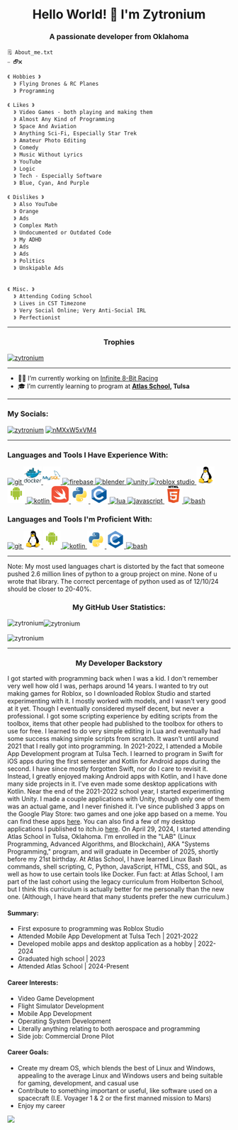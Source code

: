 
<h1 align="center">Hello World! 👋 I'm Zytronium</h1>
<h3 align="center">A passionate developer from Oklahoma</h3>

`🗒 About_me.txt                                                                                    ⎯ 🗗🗙`

```
《 Hobbies 》
  》 Flying Drones & RC Planes 
  》 Programming

《 Likes 》
  》 Video Games - both playing and making them
  》 Almost Any Kind of Programming
  》 Space And Aviation
  》 Anything Sci-Fi, Especially Star Trek
  》 Amateur Photo Editing
  》 Comedy
  》 Music Without Lyrics
  》 YouTube
  》 Logic
  》 Tech - Especially Software
  》 Blue, Cyan, And Purple

《 Dislikes 》
  》 Also YouTube
  》 Orange
  》 Ads
  》 Complex Math
  》 Undocumented or Outdated Code
  》 My ADHD
  》 Ads
  》 Ads
  》 Politics
  》 Unskipable Ads

  
《 Misc. 》
  》 Attending Coding School
  》 Lives in CST Timezone 
  》 Very Social Online; Very Anti-Social IRL
  》 Perfectionist

```

<hr>

<h3 align="center">Trophies</h3>

<p align="left"> <a href="https://github.com/ryo-ma/github-profile-trophy"><img src="https://github-profile-trophy.vercel.app/?username=zytronium" alt="zytronium" /></a> </p>

<hr>

- 👨‍💻 I’m currently working on [Infinite 8-Bit Racing](https://github.com/Zytronium/8Bit_Racing)
- 🎓 I’m currently learning to program at **[Atlas School](https://www.atlasschool.com), Tulsa**

<hr>

<h3 align="left">My Socials:</h3>

<p align="left">
<a href="https://www.youtube.com/@Zytron" target="blank"><img align="center" src="https://raw.githubusercontent.com/rahuldkjain/github-profile-readme-generator/master/src/images/icons/Social/youtube.svg" alt="zytronium" height="30" width="40" /></a>
<a href="https://discord.gg/nMXxW5xVM4" target="blank"><img align="center" src="https://raw.githubusercontent.com/rahuldkjain/github-profile-readme-generator/master/src/images/icons/Social/discord.svg" alt="nMXxW5xVM4" height="30" width="40" /></a>
</p>

<hr>

<h3 align="left">Languages and Tools I Have Experience With:</h3>
<p align="left">
    <!-- Git -->
  <a href="https://git-scm.com/" target="_blank" rel="noreferrer"> <img src="https://www.vectorlogo.zone/logos/git-scm/git-scm-icon.svg" alt="git" width="40" height="40"/> </a>
    <!-- Docker -->
  <a href="https://www.docker.com/" target="_blank" rel="noreferrer"> <img src="https://raw.githubusercontent.com/devicons/devicon/master/icons/docker/docker-original-wordmark.svg" alt="docker" width="40" height="40"/> </a>
    <!-- MySQL -->
  <a href="https://www.mysql.com/" target="_blank" rel="noreferrer"> <img src="https://raw.githubusercontent.com/devicons/devicon/master/icons/mysql/mysql-original-wordmark.svg" alt="mysql" width="40" height="40"/> </a>
    <!-- Firebase Databases -->
  <a href="https://firebase.google.com/" target="_blank" rel="noreferrer"> <img src="https://www.vectorlogo.zone/logos/firebase/firebase-icon.svg" alt="firebase" width="40" height="40"/> </a>
    <!-- Blender -->
  <a href="https://www.blender.org/" target="_blank" rel="noreferrer"> <img src="https://download.blender.org/branding/community/blender_community_badge_white.svg" alt="blender" width="40" height="40"/> </a>
    <!-- Unity -->
  <a href="https://unity.com/" target="_blank" rel="noreferrer"> <img src="https://www.vectorlogo.zone/logos/unity3d/unity3d-icon.svg" alt="unity" width="40" height="40"/> </a>
    <!-- Roblox Studio -->
  <a href="https://create.roblox.com" target="_blank" rel="noreferrer"> <img src="https://static.wikia.nocookie.net/logopedia/images/b/bd/Roblox_Studio_2022_icon.svg" alt="roblox studio" width="40" height="40"/> </a>
    <!-- Linux (WSL, Ubuntu, Fedora, Nobara, Mint) -->
  <a href="https://www.linux.org/" target="_blank" rel="noreferrer"> <img src="https://raw.githubusercontent.com/devicons/devicon/master/icons/linux/linux-original.svg" alt="linux" width="40" height="40"/> </a>
    <!-- Android -->
  <a href="https://developer.android.com" target="_blank" rel="noreferrer"> <img src="https://raw.githubusercontent.com/devicons/devicon/master/icons/android/android-original-wordmark.svg" alt="android" width="40" height="40"/> </a> 
    <!-- Kotlin -->
  <a href="https://kotlinlang.org" target="_blank" rel="noreferrer"> <img src="https://www.vectorlogo.zone/logos/kotlinlang/kotlinlang-icon.svg" alt="kotlin" width="40" height="40"/> </a>
    <!-- Swift -->
  <a href="https://developer.apple.com/swift/" target="_blank" rel="noreferrer"> <img src="https://raw.githubusercontent.com/devicons/devicon/master/icons/swift/swift-original.svg" alt="swift" width="40" height="40"/> </a>
    <!-- Python -->
  <a href="https://www.python.org" target="_blank" rel="noreferrer"> <img src="https://raw.githubusercontent.com/devicons/devicon/master/icons/python/python-original.svg" alt="python" width="40" height="40"/> </a>
    <!-- C -->
  <a href="https://www.cprogramming.com/" target="_blank" rel="noreferrer"> <img src="https://raw.githubusercontent.com/devicons/devicon/master/icons/c/c-original.svg" alt="c" width="40" height="40"/> </a>
    <!-- Lua -->
  <a href="https://www.lua.org" target="_blank" rel="noreferrer"> <img src="https://www.vectorlogo.zone/logos/lua/lua-icon.svg" alt="lua" width="40" height="40"/> </a>
    <!-- Javascript -->
  <a href="https://www.javascript.com" target="_blank" rel="noreferrer"> <img src="https://cdn.worldvectorlogo.com/logos/logo-javascript.svg" alt="javascript" width="40" height="40"/> </a>
    <!-- HTML5 -->
  <a href="https://www.w3.org/html/" target="_blank" rel="noreferrer"> <img src="https://raw.githubusercontent.com/devicons/devicon/master/icons/html5/html5-original-wordmark.svg" alt="html5" width="40" height="40"/> </a>
    <!-- Bash -->
  <a href="https://www.gnu.org/software/bash/" target="_blank" rel="noreferrer"> <img src="https://www.vectorlogo.zone/logos/gnu_bash/gnu_bash-icon.svg" alt="bash" width="40" height="40"/> </a>
</p>

<h3 align="left">Languages and Tools I'm Proficient With:</h3>
<p align="left">
    <!-- Git -->
  <a href="https://git-scm.com/" target="_blank" rel="noreferrer"> <img src="https://www.vectorlogo.zone/logos/git-scm/git-scm-icon.svg" alt="git" width="40" height="40"/> </a>
    <!-- Linux (WSL, Ubuntu, Fedora) -->
  <a href="https://www.linux.org/" target="_blank" rel="noreferrer"> <img src="https://raw.githubusercontent.com/devicons/devicon/master/icons/linux/linux-original.svg" alt="linux" width="40" height="40"/> </a>
    <!-- Android -->
  <a href="https://developer.android.com" target="_blank" rel="noreferrer"> <img src="https://raw.githubusercontent.com/devicons/devicon/master/icons/android/android-original-wordmark.svg" alt="android" width="40" height="40"/> </a> 
    <!-- Kotlin -->
  <a href="https://kotlinlang.org" target="_blank" rel="noreferrer"> <img src="https://www.vectorlogo.zone/logos/kotlinlang/kotlinlang-icon.svg" alt="kotlin" width="40" height="40"/> </a>
    <!-- Python -->
  <a href="https://www.python.org" target="_blank" rel="noreferrer"> <img src="https://raw.githubusercontent.com/devicons/devicon/master/icons/python/python-original.svg" alt="python" width="40" height="40"/> </a>
    <!-- C -->
  <a href="https://www.cprogramming.com/" target="_blank" rel="noreferrer"> <img src="https://raw.githubusercontent.com/devicons/devicon/master/icons/c/c-original.svg" alt="c" width="40" height="40"/> </a>
    <!-- Bash -->
  <a href="https://www.gnu.org/software/bash/" target="_blank" rel="noreferrer"> <img src="https://www.vectorlogo.zone/logos/gnu_bash/gnu_bash-icon.svg" alt="bash" width="40" height="40"/> </a>
</p>

<hr>

<p>Note: My most used languages chart is distorted by the fact that someone pushed 2.6 million lines of python to a group project on mine. None of u wrote that library. The correct percentage of python used as of 12/10/24 should be closer to 20-40%. </p>

<h3 align="center">My GitHub User Statistics:</h3>

<p><img align="left" src="https://github-readme-stats.vercel.app/api/top-langs?username=zytronium&show_icons=true&locale=en&layout=compact" alt="zytronium" /></p>
<p><img align="center" src="https://github-readme-stats.vercel.app/api?username=zytronium&show_icons=true&locale=en" alt="zytronium" /></p>
<p><img align="center" src="https://github-readme-streak-stats.herokuapp.com/?user=zytronium&" alt="zytronium" /></p>

<hr>

<h3 align="center">My Developer Backstory</h3>

<p>
    I got started with programming back when I was a kid. I don't remember very well how old I was, perhaps around 14 years. I wanted to try out making games for Roblox, so I downloaded Roblox Studio and started experimenting with it. I mostly worked with models, and I wasn't very good at it yet. Though I eventually considered myself decent, but never a professional. I got some scripting experience by editing scripts from the toolbox, items that other people had published to the toolbox for others to use for free. I learned to do very simple editing in Lua and eventually had some success making simple scripts from scratch. It wasn't until around 2021 that I really got into programming. In 2021-2022, I attended a Mobile App Development program at Tulsa Tech. I learned to program in Swift for iOS apps during the first semester and Kotlin for Android apps during the second. I have since mostly forgotten Swift, nor do I care to revisit it. Instead, I greatly enjoyed making Android apps with Kotlin, and I have done many side projects in it. I've even made some desktop applications with Kotlin. Near the end of the 2021-2022 school year, I started experimenting with Unity. I made a couple applications with Unity, though only one of them was an actual game, and I never finished it. I've since published 3 apps on the Google Play Store: two games and one joke app based on a meme. You can find these apps <a href="https://play.google.com/store/apps/developer?id=《Zytronium》">here</a>. You can also find a few of my desktop applications I published to itch.io <a href="https://zytronium.itch.io">here</a>. On April 29, 2024, I started attending Atlas School in Tulsa, Oklahoma. I'm enrolled in the "LAB" (Linux Programming, Advanced Algorithms, and Blockchain), AKA "Systems Programming," program, and will graduate in December of 2025, shortly before my 21st birthday. At Atlas School, I have learned Linux Bash commands, shell scripting, C, Python, JavaScript, HTML, CSS, and SQL, as well as how to use certain tools like Docker. Fun fact: at Atlas School, I am part of the last cohort using the legacy curriculum from Holberton School, but I think this curriculum is actually better for me personally than the new one. (Although, I have heard that many students prefer the new curriculum.)
</p>

<h4>Summary:</h4>

<ul>
  <li>First exposure to programming was Roblox Studio</li>
  <li>Attended Mobile App Development at Tulsa Tech | 2021-2022</li>
  <li>Developed mobile apps and desktop application as a hobby | 2022-2024</li>
  <li>Graduated high school | 2023</li>
  <li>Attended Atlas School | 2024-Present</li>
</ul>

<h4>Career Interests:</h4>

<ul>
  <li>Video Game Development</li>
  <li>Flight Simulator Development</li>
  <li>Mobile App Development</li>
  <li>Operating System Development</li>
  <li>Literally anything relating to both aerospace and programming</li>
  <li>Side job: Commercial Drone Pilot</li>
</ul>

<h4>Career Goals:</h4>
<ul>
  <li>Create my dream OS, which blends the best of Linux and Windows, appealing to the average Linux and Windows users and being suitable for gaming, development, and casual use</li>
  <li>Contribute to something important or useful, like software used on a spacecraft (I.E. Voyager 1 & 2 or the first manned mission to Mars)</li>
  <li>Enjoy my career</li>
</ul>

[![](https://visitcount.itsvg.in/api?id=Zytronium&label=Profile%20Views&color=1&icon=5&pretty=true)](https://visitcount.itsvg.in)
